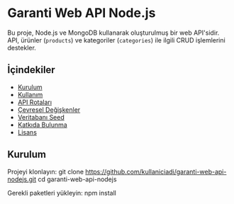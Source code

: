 # Garanti Web API Node.js

Bu proje, Node.js ve MongoDB kullanarak oluşturulmuş bir web API'sidir. API, ürünler (`products`) ve kategoriler (`categories`) ile ilgili CRUD işlemlerini destekler.

## İçindekiler
- [Kurulum](#kurulum)
- [Kullanım](#kullanım)
- [API Rotaları](#api-rotaları)
- [Çevresel Değişkenler](#çevresel-değişkenler)
- [Veritabanı Seed](#veritabanı-seed)
- [Katkıda Bulunma](#katkıda-bulunma)
- [Lisans](#lisans)

## Kurulum

Projeyi klonlayın:
git clone https://github.com/kullaniciadi/garanti-web-api-nodejs.git
cd garanti-web-api-nodejs

Gerekli paketleri yükleyin:
npm install



